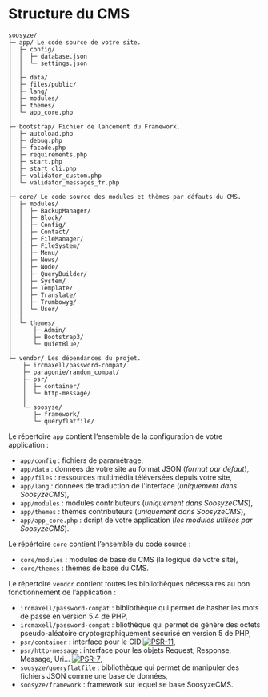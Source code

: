 # Structure du CMS

```
soosyze/
├─ app/ Le code source de votre site.
│  ├─ config/
│  │  ├─ database.json
│  │  └─ settings.json
│  │
│  ├─ data/
│  ├─ files/public/
│  ├─ lang/
│  ├─ modules/
│  ├─ themes/
│  └─ app_core.php
│
├─ bootstrap/ Fichier de lancement du Framework.
│  ├─ autoload.php
│  ├─ debug.php
│  ├─ facade.php
│  ├─ requirements.php
│  ├─ start.php
│  ├─ start_cli.php
│  ├─ validator_custom.php
│  └─ validator_messages_fr.php
│
├─ core/ Le code source des modules et thèmes par défauts du CMS.
│  ├─ modules/
│  │  ├─ BackupManager/
│  │  ├─ Block/
│  │  ├─ Config/
│  │  ├─ Contact/
│  │  ├─ FileManager/
│  │  ├─ FileSystem/
│  │  ├─ Menu/
│  │  ├─ News/
│  │  ├─ Node/
│  │  ├─ QueryBuilder/
│  │  ├─ System/
│  │  ├─ Template/
│  │  ├─ Translate/
│  │  ├─ Trumbowyg/
│  │  └─ User/
│  │
│  └─ themes/
│      ├─ Admin/
│      ├─ Bootstrap3/
│      └─ QuietBlue/
│
└─ vendor/ Les dépendances du projet.
    ├─ ircmaxell/password-compat/
    ├─ paragonie/random_compat/
    ├─ psr/
    │  ├─ container/
    │  └─ http-message/
    │
    └─ soosyse/
       ├─ framework/
       └─ queryflatfile/
```

Le répertoire `app` contient l’ensemble de la configuration de votre application :

* `app/config` : fichiers de paramétrage,
* `app/data`  : données de votre site au format JSON (*format par défaut*),
* `app/files` : ressources multimédia téléversées depuis votre site,
* `app/lang` : données de traduction de l'interface (*uniquement dans SoosyzeCMS*),
* `app/modules` : modules contributeurs (*uniquement dans SoosyzeCMS*),
* `app/themes` : thèmes contributeurs (*uniquement dans SoosyzeCMS*),
* `app/app_core.php` : dcript de votre application (*les modules utilisés par SoosyzeCMS*).

Le répértoire `core` contient l’ensemble du code source :

* `core/modules` : modules de base du CMS (la logique de votre site),
* `core/themes` : thèmes de base du CMS.

Le répertoire `vendor` contient toutes les bibliothèques nécessaires au bon fonctionnement de l’application :

* `ircmaxell/password-compat` : bibliothèque qui permet de hasher les mots de passe en version 5.4 de PHP,
* `ircmaxell/password-compat` : bliothèque qui permet de génère des octets pseudo-aléatoire cryptographiquement sécurisé en version 5 de PHP,
* `psr/container` : interface pour le CID [![PSR-11](https://img.shields.io/badge/PSR-11-yellow.svg)](https://www.php-fig.org/psr/psr-11 "Container Interface"),
* `psr/http-message` : interface pour les objets Request, Response, Message, Uri… [![PSR-7](https://img.shields.io/badge/PSR-7-yellow.svg)](https://www.php-fig.org/psr/psr-7 "HTTP Message Interface"),
* `soosyze/queryflatfile` : bibliothèque qui permet de manipuler des fichiers JSON comme une base de données,
* `soosyze/framework` : framework sur lequel se base SoosyzeCMS.
